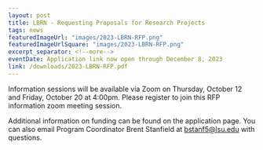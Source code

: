 ```yaml
---
layout: post
title: LBRN - Requesting Proposals for Research Projects
tags: news
featuredImageUrl: "images/2023-LBRN-RFP.png"
featuredImageUrlSquare: "images/2023-LBRN-RFP.png"
excerpt_separator: <!--more-->
eventDate: Application link now open through December 8, 2023
link: /downloads/2023-LBRN-RFP.pdf
---
```


      
Information sessions will be available via Zoom on Thursday, October 12 and Friday, October 20 at 4:00pm. Please register to join this RFP information zoom meeting session.
    
Additional information on funding can be found on the application page. You can also email Program Coordinator Brent Stanfield at bstanf5@lsu.edu with questions.